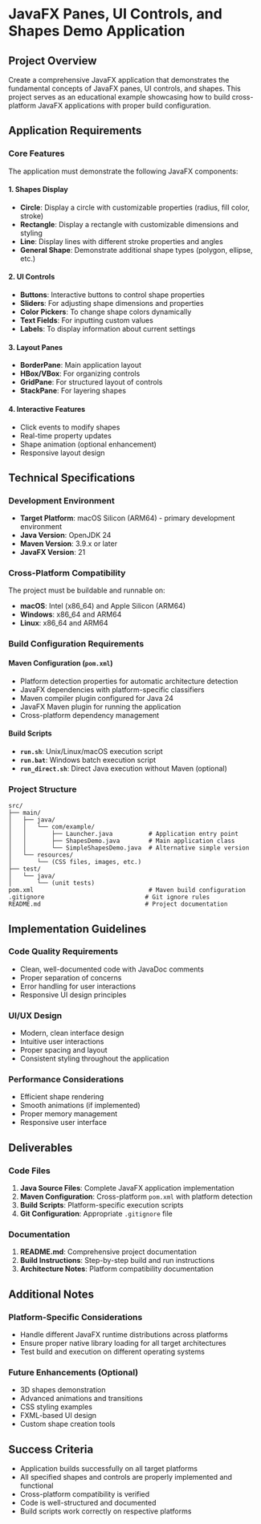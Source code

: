 # JavaFX Panes, UI Controls, and Shapes Demo Application

## Project Overview

Create a comprehensive JavaFX application that demonstrates the fundamental concepts of JavaFX panes, UI controls, and shapes. This project serves as an educational example showcasing how to build cross-platform JavaFX applications with proper build configuration.

## Application Requirements

### Core Features

The application must demonstrate the following JavaFX components:

#### 1. Shapes Display

- **Circle**: Display a circle with customizable properties (radius, fill color, stroke)
- **Rectangle**: Display a rectangle with customizable dimensions and styling
- **Line**: Display lines with different stroke properties and angles
- **General Shape**: Demonstrate additional shape types (polygon, ellipse, etc.)

#### 2. UI Controls

- **Buttons**: Interactive buttons to control shape properties
- **Sliders**: For adjusting shape dimensions and properties
- **Color Pickers**: To change shape colors dynamically
- **Text Fields**: For inputting custom values
- **Labels**: To display information about current settings

#### 3. Layout Panes

- **BorderPane**: Main application layout
- **HBox/VBox**: For organizing controls
- **GridPane**: For structured layout of controls
- **StackPane**: For layering shapes

#### 4. Interactive Features

- Click events to modify shapes
- Real-time property updates
- Shape animation (optional enhancement)
- Responsive layout design

## Technical Specifications

### Development Environment

- **Target Platform**: macOS Silicon (ARM64) - primary development environment
- **Java Version**: OpenJDK 24
- **Maven Version**: 3.9.x or later
- **JavaFX Version**: 21

### Cross-Platform Compatibility

The project must be buildable and runnable on:

- **macOS**: Intel (x86_64) and Apple Silicon (ARM64)
- **Windows**: x86_64 and ARM64
- **Linux**: x86_64 and ARM64

### Build Configuration Requirements

#### Maven Configuration (`pom.xml`)

- Platform detection properties for automatic architecture detection
- JavaFX dependencies with platform-specific classifiers
- Maven compiler plugin configured for Java 24
- JavaFX Maven plugin for running the application
- Cross-platform dependency management

#### Build Scripts

- **`run.sh`**: Unix/Linux/macOS execution script
- **`run.bat`**: Windows batch execution script
- **`run_direct.sh`**: Direct Java execution without Maven (optional)

### Project Structure

```text
src/
├── main/
│   ├── java/
│   │   └── com/example/
│   │       ├── Launcher.java          # Application entry point
│   │       ├── ShapesDemo.java        # Main application class
│   │       └── SimpleShapesDemo.java  # Alternative simple version
│   └── resources/
│       └── (CSS files, images, etc.)
├── test/
│   └── java/
│       └── (unit tests)
pom.xml                                # Maven build configuration
.gitignore                            # Git ignore rules
README.md                             # Project documentation
```

## Implementation Guidelines

### Code Quality Requirements

- Clean, well-documented code with JavaDoc comments
- Proper separation of concerns
- Error handling for user interactions
- Responsive UI design principles

### UI/UX Design

- Modern, clean interface design
- Intuitive user interactions
- Proper spacing and layout
- Consistent styling throughout the application

### Performance Considerations

- Efficient shape rendering
- Smooth animations (if implemented)
- Proper memory management
- Responsive user interface

## Deliverables

### Code Files

1. **Java Source Files**: Complete JavaFX application implementation
2. **Maven Configuration**: Cross-platform `pom.xml` with platform detection
3. **Build Scripts**: Platform-specific execution scripts
4. **Git Configuration**: Appropriate `.gitignore` file

### Documentation

1. **README.md**: Comprehensive project documentation
2. **Build Instructions**: Step-by-step build and run instructions
3. **Architecture Notes**: Platform compatibility documentation

## Additional Notes

### Platform-Specific Considerations

- Handle different JavaFX runtime distributions across platforms
- Ensure proper native library loading for all target architectures
- Test build and execution on different operating systems

### Future Enhancements (Optional)

- 3D shapes demonstration
- Advanced animations and transitions
- CSS styling examples
- FXML-based UI design
- Custom shape creation tools

## Success Criteria

- Application builds successfully on all target platforms
- All specified shapes and controls are properly implemented and functional
- Cross-platform compatibility is verified
- Code is well-structured and documented
- Build scripts work correctly on respective platforms